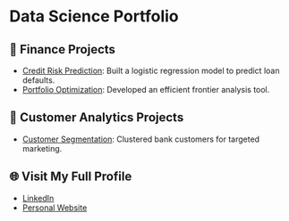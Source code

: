 # Data Science Portfolio

## 🏦 Finance Projects
- [Credit Risk Prediction](https://github.com/mvfelipelli/credit-risk-prediction): Built a logistic regression model to predict loan defaults.
- [Portfolio Optimization](https://github.com/mvfelipelli/portfolio-optimization): Developed an efficient frontier analysis tool.

## 👥 Customer Analytics Projects
- [Customer Segmentation](https://github.com/mvfelipelli/customer-segmentation): Clustered bank customers for targeted marketing.

## 🌐 Visit My Full Profile
- [LinkedIn](https://www.linkedin.com/in/marcellofelipelli)
- [Personal Website](https://mvfelipelli.github.io/)
